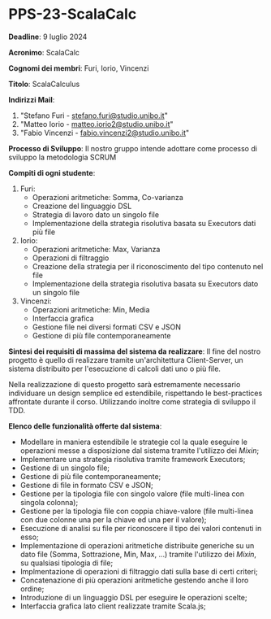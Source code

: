# PPS-23-ScalaCalc

**Deadline**: 9 luglio 2024

**Acronimo**: ScalaCalc

**Cognomi dei membri**: Furi, Iorio, Vincenzi

**Titolo**: ScalaCalculus

**Indirizzi Mail**: 
1. "Stefano Furi - stefano.furi@studio.unibo.it"
2. "Matteo Iorio - matteo.iorio2@studio.unibo.it"
3. "Fabio Vincenzi - fabio.vincenzi2@studio.unibo.it"

**Processo di Sviluppo**: Il nostro gruppo intende adottare come processo di sviluppo la metodologia SCRUM

**Compiti di ogni studente**: 
1. Furi:
    * Operazioni aritmetiche: Somma, Co-varianza
    * Creazione del linguaggio DSL
    * Strategia di lavoro dato un singolo file
    * Implementazione della strategia risolutiva basata su Executors dati più file
2. Iorio:
    * Operazioni aritmetiche: Max, Varianza
    * Operazioni di filtraggio
    * Creazione della strategia per il riconoscimento del tipo contenuto nel file
    * Implementazione della strategia risolutiva basata su Executors dato un singolo file
3. Vincenzi: 
    * Operazioni aritmetiche: Min, Media
    * Interfaccia grafica
    * Gestione file nei diversi formati CSV e JSON
    * Gestione di più file contemporaneamente

**Sintesi dei requisiti di massima del sistema da realizzare**: Il fine del nostro progetto è quello di realizzare tramite un'architettura Client-Server, un sistema distribuito per l'esecuzione di calcoli dati uno o più file.

Nella realizzazione di questo progetto sarà estremamente necessario individuare un design semplice ed estendibile, rispettando le best-practices affrontate durante il corso. Utilizzando inoltre come strategia di sviluppo il TDD.

**Elenco delle funzionalità offerte dal sistema**: 
+ Modellare in maniera estendibile le strategie col la quale eseguire le operazioni messe a disposizione dal sistema tramite l'utilizzo dei *Mixin*;
+ Implementare una strategia risolutiva tramite framework Executors;
+ Gestione di un singolo file;
+ Gestione di più file contemporaneamente;
+ Gestione di file in formato CSV e JSON;
+ Gestione per la tipologia file con singolo valore (file multi-linea con singola colonna);
+ Gestione per la tipologia file con coppia chiave-valore (file multi-linea con due colonne una per la chiave ed una per il valore);
+ Esecuzione di analisi su file per riconoscere il tipo dei valori contenuti in esso;
+ Implementazione di operazioni aritmetiche distribuite generiche su un dato file (Somma, Sottrazione, Min, Max, ...) tramite l'utilizzo dei *Mixin*, su qualsiasi tipologia di file;
+ Implmentazione di operazioni di filtraggio dati sulla base di certi criteri;
+ Concatenazione di più operazioni aritmetiche gestendo anche il loro ordine;
+ Introduzione di un linguaggio DSL per eseguire le operazioni scelte;
+ Interfaccia grafica lato client realizzate tramite Scala.js;


